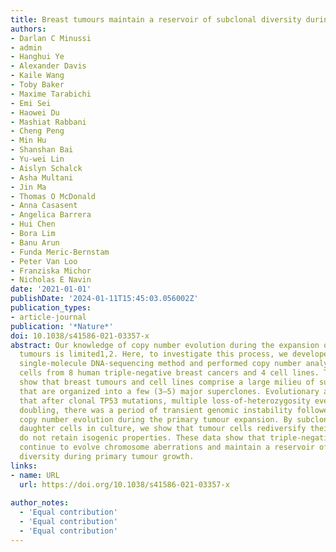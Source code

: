 ```yaml
---
title: Breast tumours maintain a reservoir of subclonal diversity during expansion
authors:
- Darlan C Minussi
- admin
- Hanghui Ye
- Alexander Davis
- Kaile Wang
- Toby Baker
- Maxime Tarabichi
- Emi Sei
- Haowei Du
- Mashiat Rabbani
- Cheng Peng
- Min Hu
- Shanshan Bai
- Yu-wei Lin
- Aislyn Schalck
- Asha Multani
- Jin Ma
- Thomas O McDonald
- Anna Casasent
- Angelica Barrera
- Hui Chen
- Bora Lim
- Banu Arun
- Funda Meric-Bernstam
- Peter Van Loo
- Franziska Michor
- Nicholas E Navin
date: '2021-01-01'
publishDate: '2024-01-11T15:45:03.056002Z'
publication_types:
- article-journal
publication: '*Nature*'
doi: 10.1038/s41586-021-03357-x
abstract: Our knowledge of copy number evolution during the expansion of primary breast
  tumours is limited1,2. Here, to investigate this process, we developed a single-cell,
  single-molecule DNA-sequencing method and performed copy number analysis of 16,178 single
  cells from 8 human triple-negative breast cancers and 4 cell lines. The results
  show that breast tumours and cell lines comprise a large milieu of subclones (7–22)
  that are organized into a few (3–5) major superclones. Evolutionary analysis suggests
  that after clonal TP53 mutations, multiple loss-of-heterozygosity events and genome
  doubling, there was a period of transient genomic instability followed by ongoing
  copy number evolution during the primary tumour expansion. By subcloning single
  daughter cells in culture, we show that tumour cells rediversify their genomes and
  do not retain isogenic properties. These data show that triple-negative breast cancers
  continue to evolve chromosome aberrations and maintain a reservoir of subclonal
  diversity during primary tumour growth.
links:
- name: URL
  url: https://doi.org/10.1038/s41586-021-03357-x
  
author_notes:
  - 'Equal contribution'
  - 'Equal contribution'
  - 'Equal contribution'
---
```




